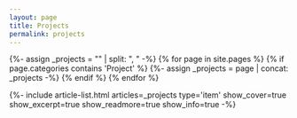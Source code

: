 ```yaml
---
layout: page
title: Projects
permalink: projects
---
```


{%- assign _projects = "" | split: ", " -%}
{% for page in site.pages %}
  {% if page.categories contains 'Project' %}
    {%- assign _projects = page | concat: _projects -%}
  {% endif %}
{% endfor %}

<div class="layout--articles">
  {%- include article-list.html
  articles=_projects
  type='item'
  show_cover=true
  show_excerpt=true
  show_readmore=true
  show_info=true
  -%}
</div>
